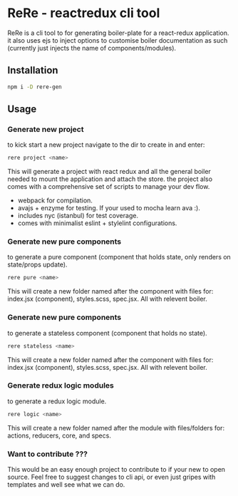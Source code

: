 # ReRe - reactredux cli tool

ReRe is a cli tool to for generating boiler-plate for a react-redux application. it also uses ejs to inject
options to customise boiler documentation as such (currently just injects the name of components/modules).

## Installation

```sh
npm i -D rere-gen
```

## Usage

### Generate new project

to kick start a new project navigate to the dir to create in and enter:

```sh
rere project <name>
```

This will generate a project with react redux and all the general boiler needed to mount the application and attach
the store. the project also comes with a comprehensive set of scripts to manage your dev flow.

 - webpack for compilation.
 - avajs + enzyme for testing. If your used to mocha learn ava :).
 - includes nyc (istanbul) for test coverage.
 - comes with minimalist eslint + stylelint configurations.


### Generate new pure components
to generate a pure component (component that holds state, only renders on state/props update).

```sh
rere pure <name>
```

This will create a new folder named after the component with files for: index.jsx (component), styles.scss, spec.jsx. All with relevent boiler.


### Generate new pure components
to generate a stateless component (component that holds no state).

```sh
rere stateless <name>
```

This will create a new folder named after the component with files for: index.jsx (component), styles.scss, spec.jsx. All with relevent boiler.


### Generate redux logic modules
to generate a redux logic module.

```sh
rere logic <name>
```

This will create a new folder named after the module with files/folders for: actions, reducers, core, and specs. 


### Want to contribute ???
This would be an easy enough project to contribute to if your new to open source. Feel free to suggest changes to cli api,
or even just gripes with templates and well see what we can do.
